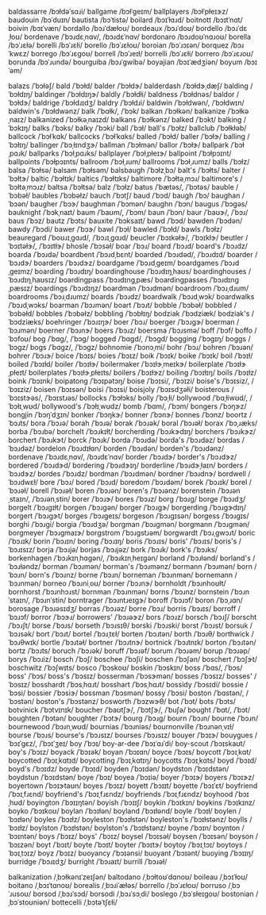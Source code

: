 baldassarre	/bɔɫdəˈsɑɹi/
ballgame	/bɔɫˈɡeɪm/
ballplayers	/bɔɫˈpɫeɪɝz/
baudouin	/bɔˈduɪn/
bautista	/bɔˈtistə/
boilard	/bɔɪˈɫɑɹd/
boitnott	/bɔɪtˈnɑt/
boivin	/bɔɪˈvæn/
bordallo	/bɔɹˈdæɫoʊ/
bordeaux	/bɔɹˈdoʊ/
bordello	/bɔɹˈdɛˌɫoʊ/
bordenave	/ˈbɔɹdɛˌnɑv/, /bɔɹdɛˈnɑv/
bordonaro	/bɔɹdoʊˈnɑɹoʊ/
borella	/bɔˈɹɛɫə/
borelli	/bɔˈɹɛɫi/
borello	/bɔˈɹɛɫoʊ/
boroian	/bɔˈɹɔɪən/
borquez	/bɔɹˈkwɛz/
borrego	/bɔˈɹɛɡoʊ/
borrell	/bɔˈɹeɪɫ/
borrelli	/bɔˈɹɛɫi/
borrero	/bɔˈɹɛɹoʊ/
borunda	/bɔˈɹundə/
bourguiba	/bɔɹˈɡwibə/
boyajian	/bɔɪˈædʒiən/
boyum	/bɔɪˈəm/

balazs	/ˈbɔɫəʃ/
bald	/ˈbɔɫd/
balder	/ˈbɔɫdɝ/
balderdash	/ˈbɔɫdɝˌdæʃ/
balding	/ˈbɔɫdɪŋ/
baldinger	/ˈbɔɫdɪŋɝ/
baldly	/ˈbɔɫdɫi/
baldness	/ˈbɔɫdnəs/
baldor	/ˈbɔɫdɝ/
baldrige	/ˈbɔɫdɹɪdʒ/
baldry	/ˈbɔɫdɹi/
baldwin	/ˈbɔɫdwən/, /ˈbɔɫdwɪn/
baldwin's	/ˈbɔɫdwənz/
balk	/ˈbɑɫk/, /ˈbɔk/
balkan	/ˈbɔɫkən/
balkanize	/ˈbɔɫkəˌnaɪz/
balkanized	/ˈbɔɫkəˌnaɪzd/
balkans	/ˈbɔɫkənz/
balked	/ˈbɔkt/
balking	/ˈbɔkɪŋ/
balks	/ˈbɔks/
balky	/ˈbɔki/
ball	/ˈbɔɫ/
ball's	/ˈbɔɫz/
ballclub	/ˈbɔɫkɫəb/
ballcock	/ˈbɔɫˈkɑk/
ballcocks	/ˈbɔɫˈkɑks/
balled	/ˈbɔɫd/
baller	/ˈbɔɫɝ/
balling	/ˈbɔɫɪŋ/
ballinger	/ˈbɔˌɫɪndʒɝ/
ballman	/ˈbɔɫmən/
ballor	/ˈbɔɫɝ/
ballpark	/ˈbɔɫˌpɑɹk/
ballparks	/ˈbɔɫˌpɑɹks/
ballplayer	/ˈbɔɫˌpɫeɪɝ/
ballpoint	/ˈbɔɫpɔɪnt/
ballpoints	/ˈbɔɫpɔɪnts/
ballroom	/ˈbɔɫˌɹum/
ballrooms	/ˈbɔɫˌɹumz/
balls	/ˈbɔɫz/
balsa	/ˈbɔɫsə/
balsam	/ˈbɔɫsəm/
balsbaugh	/ˈbɔɫzˌbɔ/
balt's	/ˈbɔɫts/
balter	/ˈbɔɫtɝ/
baltic	/ˈbɔɫtɪk/
baltics	/ˈbɔɫtɪks/
baltimore	/ˈbɔɫtəˌmɔɹ/
baltimore's	/ˈbɔɫtəˌmɔɹz/
baltsa	/ˈbɔɫtsə/
balz	/ˈbɔɫz/
batus	/ˈbætəs/, /ˈbɔtəs/
bauble	/ˈbɔbəɫ/
baubles	/ˈbɔbəɫz/
bauch	/ˈbɔtʃ/
baud	/ˈbɔd/
baugh	/ˈbɔ/
baughan	/ˈbɔən/
baugher	/ˈbɔɝ/
baughman	/ˈbɔmən/
baughn	/ˈbɔn/
baugus	/ˈbɔɡəs/
bauknight	/ˈbɔkˌnaɪt/
baum	/ˈbaʊm/, /ˈbɔm/
baun	/ˈbɔn/
baur	/ˈbaʊɝ/, /ˈbɔɹ/
baus	/ˈbɔz/
bautz	/ˈbɔts/
bauxite	/ˈbɔksaɪt/
bawd	/ˈbɔd/
bawden	/ˈbɔdən/
bawdy	/ˈbɔdi/
bawer	/ˈbɔɝ/
bawl	/ˈbɔɫ/
bawled	/ˈbɔɫd/
bawls	/ˈbɔɫz/
beauregard	/ˈboʊɹɪˌɡɑɹd/, /ˈbɔɹɪˌɡɑɹd/
beucler	/ˈbɔɪkəɫɝ/, /ˈbɔɪkɫɝ/
beutler	/ˈbɔɪtəɫɝ/, /ˈbɔɪtɫɝ/
bhosle	/ˈbɔsəɫ/
boar	/ˈbɔɹ/
board	/ˈbɔɹd/
board's	/ˈbɔɹdz/
boarda	/ˈbɔɹdə/
boardbent	/ˈbɔɹdˌbɛnt/
boarded	/ˈbɔɹdəd/, /ˈbɔɹdɪd/
boarder	/ˈbɔɹdɝ/
boarders	/ˈbɔɹdɝz/
boardgame	/ˈbɔɹdˌɡeɪm/
boardgames	/ˈbɔɹdˌɡeɪmz/
boarding	/ˈbɔɹdɪŋ/
boardinghouse	/ˈbɔɹdɪŋˌhaʊs/
boardinghouses	/ˈbɔɹdɪŋˌhaʊsɪz/
boardingpass	/ˈbɔɹdɪnɡˌpæs/
boardingpasses	/ˈbɔɹdɪnɡˌpæsɪz/
boardings	/ˈbɔɹdɪŋz/
boardman	/ˈbɔɹdmən/
boardroom	/ˈbɔɹˌdɹum/
boardrooms	/ˈbɔɹˌdɹumz/
boards	/ˈbɔɹdz/
boardwalk	/ˈbɔɹdˌwɔk/
boardwalks	/ˈbɔɹdˌwɔks/
boarman	/ˈbɔɹmən/
boart	/ˈbɔɹt/
bobble	/ˈbɔbəɫ/
bobbled	/ˈbɔbəɫd/
bobbles	/ˈbɔbəɫz/
bobbling	/ˈbɔbɫɪŋ/
bodziak	/ˈbɔdziæk/
bodziak's	/ˈbɔdziæks/
boehringer	/ˈbɔɹɪŋɝ/
boer	/ˈbɔɹ/
boerger	/ˈbɔɹɡɝ/
boerman	/ˈbɔɹmən/
boerner	/ˈbɔɹnɝ/
boers	/ˈbɔɹz/
boersma	/ˈbɔɹsmə/
boff	/ˈbɔf/
boffo	/ˈbɔfoʊ/
bog	/ˈbɑɡ/, /ˈbɔɡ/
bogged	/ˈbɑɡd/, /ˈbɔɡd/
bogging	/ˈbɔɡɪŋ/
boggs	/ˈbɔɡz/
bogs	/ˈbɑɡz/, /ˈbɔɡz/
bohnomie	/ˈbɔnɔˌmi/
bohr	/ˈbɔɹ/
bohren	/ˈbɔɹən/
bohrer	/ˈbɔɹɝ/
boice	/ˈbɔɪs/
boies	/ˈbɔɪz/
boik	/ˈbɔɪk/
boike	/ˈbɔɪk/
boil	/ˈbɔɪɫ/
boiled	/ˈbɔɪɫd/
boiler	/ˈbɔɪɫɝ/
boilermaker	/ˈbɔɪɫɝˌmeɪkɝ/
boilerplate	/ˈbɔɪɫɝˌpɫeɪt/
boilerplates	/ˈbɔɪɫɝˌpɫeɪts/
boilers	/ˈbɔɪɫɝz/
boiling	/ˈbɔɪɫɪŋ/
boils	/ˈbɔɪɫz/
boink	/ˈbɔɪnk/
boipatong	/ˈbɔɪpətɔŋ/
boise	/ˈbɔɪsi/, /ˈbɔɪzi/
boise's	/ˈbɔɪsiz/, /ˈbɔɪziz/
boisen	/ˈbɔɪsən/
boisi	/ˈbɔɪsi/
boisjoly	/ˈbɔɪsdʒəɫi/
boisterous	/ˈbɔɪstɝəs/, /ˈbɔɪstɹəs/
bollocks	/ˈbɔɫɔks/
bolly	/ˈbɔˌɫi/
bollywood	/ˈbɑˌɫiwʊd/, /ˈbɔɫɪˌwʊd/
bollywood's	/ˈbɔɫɪˌwʊdz/
bomb	/ˈbɑm/, /ˈbɔm/
bongers	/ˈbɔŋɝz/
bongjin	/ˈbɔŋˈdʒɪn/
bonker	/ˈbɔŋkɝ/
bonner	/ˈbɔnɝ/
bonnes	/ˈbɔnz/
boortz	/ˈbɔɹts/
bora	/ˈbɔɹə/
borah	/ˈbɔɹə/
borak	/ˈbɔɹək/
boral	/ˈbɔɹəɫ/
borax	/ˈbɔˌɹæks/
borba	/ˈbɔɹbə/
borchelt	/ˈbɔɹkɪɫt/
borcherding	/ˈbɔɹkɝdɪŋ/
borchers	/ˈbɔɹkɝz/
borchert	/ˈbɔɹkɝt/
borck	/ˈbɔɹk/
borda	/ˈbɔɹdə/
borda's	/ˈbɔɹdəz/
bordas	/ˈbɔɹdəz/
bordelon	/ˈbɔɹdɪɫɑn/
borden	/ˈbɔɹdən/
borden's	/ˈbɔɹdənz/
bordenave	/ˈbɔɹdɛˌnɑv/, /bɔɹdɛˈnɑv/
border	/ˈbɔɹdɝ/
border's	/ˈbɔɹdɝz/
bordered	/ˈbɔɹdɝd/
bordering	/ˈbɔɹdɝɪŋ/
borderline	/ˈbɔɹdɝˌɫaɪn/
borders	/ˈbɔɹdɝz/
bordes	/ˈbɔɹdz/
bordman	/ˈbɔɹdmən/
bordner	/ˈbɔɹdnɝ/
bordwell	/ˈbɔɹdwɛɫ/
bore	/ˈbɔɹ/
bored	/ˈbɔɹd/
boredom	/ˈbɔɹdəm/
borek	/ˈbɔɹɪk/
borel	/ˈbɔɹəɫ/
borell	/ˈbɔɹəɫ/
boren	/ˈbɔɹən/
boren's	/ˈbɔɹənz/
borenstein	/ˈbɔɹənˌstaɪn/, /ˈbɔɹənˌstin/
borer	/ˈbɔɹɝ/
bores	/ˈbɔɹz/
borg	/ˈbɔɹɡ/
borge	/ˈbɔɹdʒ/
borgelt	/ˈbɔɹɡɪɫt/
borgen	/ˈbɔɹɡən/
borger	/ˈbɔɹɡɝ/
borgerding	/ˈbɔɹɡɝdɪŋ/
borgert	/ˈbɔɹɡɝt/
borges	/ˈbɔɹɡeɪs/
borgeson	/ˈbɔɹɡɪsən/
borgess	/ˈbɔɹɡɪs/
borghi	/ˈbɔɹɡi/
borgia	/ˈbɔɹdʒə/
borgman	/ˈbɔɹɡmən/
borgmann	/ˈbɔɹɡmən/
borgmeyer	/ˈbɔɹɡmaɪɝ/
borgstrom	/ˈbɔɹɡstɹəm/
borgwardt	/ˈbɔɹˌɡwɔɹt/
boric	/ˈbɔɹɪk/
borin	/ˈbɔɹɪn/
boring	/ˈbɔɹɪŋ/
boris	/ˈbɔɹɪs/
boris'	/ˈbɔɹɪs/
boris's	/ˈbɔɹɪsɪz/
borja	/ˈbɔɹjə/
borjas	/ˈbɔɹjəz/
bork	/ˈbɔɹk/
bork's	/ˈbɔɹks/
borkenhagen	/ˈbɔɹkɪnˌhɑɡən/, /ˈbɔɹkɪnˌheɪɡən/
borland	/ˈbɔɹɫənd/
borland's	/ˈbɔɹɫəndz/
borman	/ˈbɔɹmən/
borman's	/ˈbɔɹmənz/
bormann	/ˈbɔɹmən/
born	/ˈbɔɹn/
born's	/ˈbɔɹnz/
borne	/ˈbɔɹn/
borneman	/ˈbɔɹnmən/
bornemann	/ˈbɔɹnmən/
borneo	/ˈbɔɹniˌoʊ/
borner	/ˈbɔɹnɝ/
bornholdt	/ˈbɔɹnhoʊɫt/
bornhorst	/ˈbɔɹnhɔɹst/
bornman	/ˈbɔɹnmən/
borns	/ˈbɔɹnz/
bornstein	/ˈbɔɹnˈstaɪn/, /ˈbɔɹnˈstin/
borntrager	/ˈbɔɹntɹeɪɡɝ/
boroff	/ˈbɔɹɔf/
boron	/ˈbɔˌɹɑn/
borosage	/ˈbɔɹəsɪdʒ/
borras	/ˈbɔɹəz/
borre	/ˈbɔɹ/
borris	/ˈbɔɹɪs/
borroff	/ˈbɔɹɔf/
borror	/ˈbɔɝɹ/
borrowers'	/ˈbɔɹəɝz/
bors	/ˈbɔɹz/
borsch	/ˈbɔɹʃ/
borscht	/ˈbɔɹʃt/
borse	/ˈbɔɹs/
borseth	/ˈbɔɹsɪθ/
borski	/ˈbɔɹski/
borst	/ˈbɔɹst/
borsuk	/ˈbɔɹsək/
bort	/ˈbɔɹt/
bortel	/ˈbɔɹˌtɛɫ/
borten	/ˈbɔɹtən/
borth	/ˈbɔɹθ/
borthwick	/ˈbɔɹθwɪk/
bortle	/ˈbɔɹtəɫ/
bortner	/ˈbɔɹtnɝ/
bortnick	/ˈbɔɹtnɪk/
borton	/ˈbɔɹtən/
bortz	/ˈbɔɹts/
boruch	/ˈbɔɹək/
boruff	/ˈbɔɹəf/
borum	/ˈbɔɹəm/
borup	/ˈbɔɹəp/
borys	/ˈbɔɹiz/
bosch	/ˈbɔʃ/
boschee	/ˈbɔʃi/
boschen	/ˈbɔʃən/
boschert	/ˈbɔʃɝt/
boschwitz	/ˈbɔʃwɪts/
bosco	/ˈbɔskoʊ/
boskin	/ˈbɔskɪn/
boss	/ˈbɑs/, /ˈbɔs/
boss'	/ˈbɔs/
boss's	/ˈbɔsɪz/
bosserman	/ˈbɔsɝmən/
bosses	/ˈbɔsɪz/
bosses'	/ˈbɔsɪz/
bosshardt	/ˈbɔsˌhɑɹt/
bosshart	/ˈbɔsˌhɑɹt/
bossidy	/ˈbɔsɪdi/
bossie	/ˈbɔsi/
bossier	/ˈbɔsiɝ/
bossman	/ˈbɔsmən/
bossy	/ˈbɔsi/
boston	/ˈbɑstən/, /ˈbɔstən/
boston's	/ˈbɔstənz/
bosworth	/ˈbɔzwɝθ/
bot	/ˈbɔt/
bots	/ˈbɔts/
botvinick	/ˈbɔtvɪnɪk/
boucher	/ˈbaʊtʃɝ/, /ˈbɔtʃɝ/, /ˈbuʃə/
bought	/ˈbɑt/, /ˈbɔt/
boughten	/ˈbɔtən/
boughter	/ˈbɔtɝ/
bourg	/ˈbɔɹɡ/
bourn	/ˈbɔɹn/
bourne	/ˈbɔɹn/
bournewood	/ˈbɔɹnˌwʊd/
bournias	/ˈbɔɹniəs/
bournonville	/ˈbɔɹnənˌvɪɫ/
bourse	/ˈbɔɹs/
bourse's	/ˈbɔɹsɪz/
bourses	/ˈbɔɹsɪz/
bouyer	/ˈbɔɪɝ/
bouygues	/ˈbɔɪˈɡɛz/, /ˈbɔɪˈʒeɪ/
boy	/ˈbɔɪ/
boy-ar-dee	/ˈbɔɪˈɑɹˈdi/
boy-scout	/ˈbɔɪskaʊt/
boy's	/ˈbɔɪz/
boyack	/ˈbɔɪək/
boyan	/ˈbɔɪɑn/
boyce	/ˈbɔɪs/
boycott	/ˈbɔɪˌkɑt/
boycotted	/ˈbɔɪˌkɑtɪd/
boycotting	/ˈbɔɪˌkɑtɪŋ/
boycotts	/ˈbɔɪˌkɑts/
boyd	/ˈbɔɪd/
boyd's	/ˈbɔɪdz/
boyde	/ˈbɔɪd/
boyden	/ˈbɔɪdən/
boydston	/ˈbɔɪdstən/
boydstun	/ˈbɔɪdstən/
boye	/ˈbɔɪ/
boyea	/ˈbɔɪiə/
boyer	/ˈbɔɪɝ/
boyers	/ˈbɔɪɝz/
boyertown	/ˈbɔɪɝtaʊn/
boyes	/ˈbɔɪz/
boyett	/ˈbɔɪɪt/
boyette	/ˈbɔɪˈɛt/
boyfriend	/ˈbɔɪˌfɹɛnd/
boyfriend's	/ˈbɔɪˌfɹɛndz/
boyfriends	/ˈbɔɪˌfɹɛndz/
boyhood	/ˈbɔɪˌhʊd/
boyington	/ˈbɔɪɪŋtən/
boyish	/ˈbɔɪɪʃ/
boykin	/ˈbɔɪkɪn/
boykins	/ˈbɔɪkɪnz/
boyko	/ˈbɔɪkoʊ/
boylan	/ˈbɔɪɫən/
boyland	/ˈbɔɪɫənd/
boyle	/ˈbɔɪɫ/
boylen	/ˈbɔɪɫən/
boyles	/ˈbɔɪɫz/
boyleston	/ˈbɔɪɫstən/
boyleston's	/ˈbɔɪɫstənz/
boylls	/ˈbɔɪɫz/
boylston	/ˈbɔɪɫstən/
boylston's	/ˈbɔɪɫstənz/
boyne	/ˈbɔɪn/
boynton	/ˈbɔɪntən/
boys	/ˈbɔɪz/
boys'	/ˈbɔɪz/
boysel	/ˈbɔɪsəɫ/
boysen	/ˈbɔɪsən/
boyson	/ˈbɔɪzən/
boyt	/ˈbɔɪt/
boyte	/ˈbɔɪt/
boyter	/ˈbɔɪtɝ/
boytoy	/ˈbɔɪˌtɔɪ/
boytoys	/ˈbɔɪˌtɔɪz/
boyz	/ˈbɔɪz/
buoyancy	/ˈbɔɪənsi/
buoyant	/ˈbɔɪənt/
buoying	/ˈbɔɪɪŋ/
burridge	/ˈbɔɹɪdʒ/
burright	/ˈbɔɹaɪt/
burrill	/ˈbɔɹəɫ/

balkanization	/ˌbɔɫkənɪˈzeɪʃən/
baltodano	/ˌbɔɫtoʊˈdɑnoʊ/
boileau	/ˌbɔɪˈɫoʊ/
boitano	/ˌbɔɪˈtɑnoʊ/
borealis	/ˌbɔɹiˈæɫəs/
borrello	/ˌbɔˈɹɛɫoʊ/
borruso	/ˌbɔˈɹusoʊ/
borsod	/ˌbɔɹˈsɔd/
borsodi	/ˌbɔɹˈsɔˌdi/
boslego	/ˌbɔˈsɫeɪɡoʊ/
bostonian	/ˌbɔˈstoʊniən/
bottecelli	/ˌbɔtəˈtʃɛɫi/
